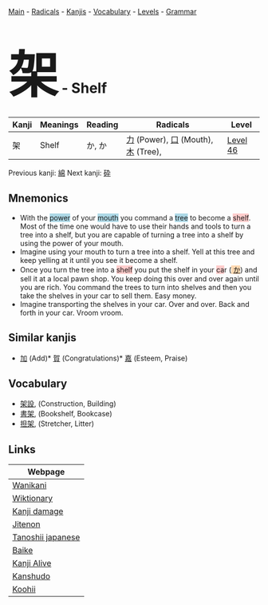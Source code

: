 <style> bigfont {font-size: 100px}</style>
[Main](../index.md) -
[Radicals](../radicals.md) -
[Kanjis](../kanjis.md) -
[Vocabulary](../vocabulary.md) -
[Levels](../levels.md) -
[Grammar](../grammar.md)
# <bigfont> 架</bigfont> - Shelf 

| Kanji | Meanings | Reading | Radicals | Level |
| --- | --- | --- | --- | --- |
| 架 | Shelf | か, か | [力](../radicals/力.md) (Power), [口](../radicals/口.md) (Mouth), [木](../radicals/木.md) (Tree),  | [Level 46](../levels/wk_level46.md) |

Previous kanji: [綿](綿.md) Next kanji: [砕](砕.md) 

## Mnemonics
 * With the <span style="background-color:#ADD8E6"> power</span> of your <span style="background-color:#ADD8E6"> mouth</span> you command a <span style="background-color:#ADD8E6"> tree</span> to become a <span style="background-color:#ffcccb"> shelf</span>. Most of the time one would have to use their hands and tools to turn a tree into a shelf, but you are capable of turning a tree into a shelf by using the power of your mouth.
* Imagine using your mouth to turn a tree into a shelf. Yell at this tree and keep yelling at it until you see it become a shelf.
* Once you turn the tree into a <span style="background-color:#ffcccb"> shelf</span> you put the shelf in your <span style="background-color:#ffcccb"> ca</span>r (<span style="background-color:#fed8b1"> [か](https://jisho.org/search/か)</span>) and sell it at a local pawn shop. You keep doing this over and over again until you are rich. You command the trees to turn into shelves and then you take the shelves in your car to sell them. Easy money.
* Imagine transporting the shelves in your car. Over and over. Back and forth in your car. Vroom vroom.


## Similar kanjis
 * [加](加.md) (Add)* [賀](賀.md) (Congratulations)* [嘉](嘉.md) (Esteem, Praise)


## Vocabulary
 * [架設](../vocabulary/架.md), (Construction, Building)
* [書架](../vocabulary/架.md), (Bookshelf, Bookcase)
* [担架](../vocabulary/架.md), (Stretcher, Litter)



## Links 

| Webpage |
| --- |
| [Wanikani          ](https://www.wanikani.com/kanji/架) |
| [Wiktionary        ](https://en.wiktionary.org/wiki/架) |
| [Kanji damage      ](http://www.kanjidamage.com/kanji/search?utf8=✓&q=架) |
| [Jitenon           ](https://jitenon.com/kanji/架) |
| [Tanoshii japanese ](https://www.tanoshiijapanese.com/dictionary/kanji.cfm?k=架) |
| [Baike             ](https://baike.baidu.com/item/架) |
| [Kanji Alive       ](https://app.kanjialive.com/架) |
| [Kanshudo          ](https://www.kanshudo.com/searchmn?q=架) |
| [Koohii            ](https://kanji.koohii.com/study/kanji/架) |
